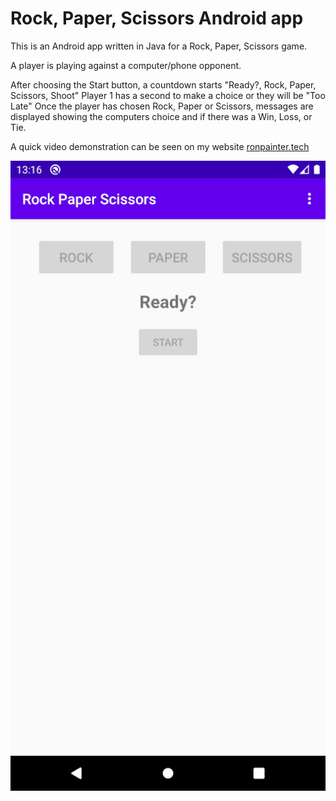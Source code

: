 # Rock, Paper, Scissors Android app

This is an Android app written in Java for a Rock, Paper, Scissors game.

A player is playing against a computer/phone opponent.

After choosing the Start button, a countdown starts "Ready?, Rock, Paper, Scissors, Shoot"
Player 1 has a second to make a choice or they will be "Too Late"
Once the player has chosen Rock, Paper or Scissors, messages are displayed showing the computers choice and if there was a Win, Loss, or Tie.

A quick video demonstration can be seen on my website [ronpainter.tech](http://ronpainter.tech/)

![](RockPaperScissorsDemo.jpg)
